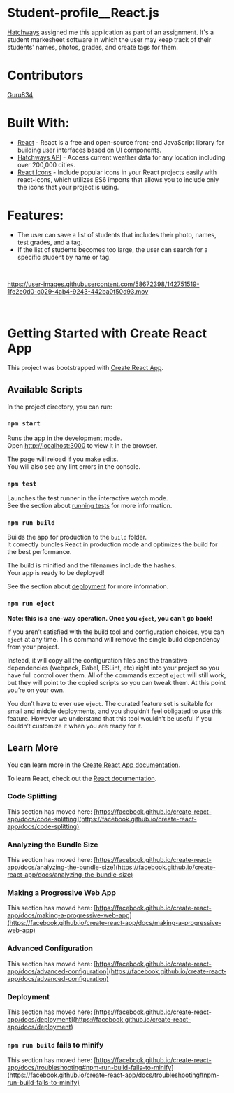 # Student-profile__React.js
<a href = 'https://www.hatchways.io/'>Hatchways</a> assigned me this application as part of an assignment. It's a student markesheet software in which the user may keep track of their students' names, photos, grades, and create tags for them.

# Contributors
<a href = 'https://github.com/Guru834/'>Guru834</a>

# Built With:
<ul>
  <li><a href = 'https://reactjs.org/'>React</a> - React is a free and open-source front-end JavaScript library for building user interfaces based on UI components.</li>
  <li><a href = 'https://openweathermap.org/api'>Hatchways API</a> - Access current weather data for any location including over 200,000 cities.</li>
  <li><a href = 'https://react-icons.github.io/react-icons/'>React Icons</a> - Include popular icons in your React projects easily with react-icons, which utilizes ES6 imports that allows you to include only the icons that your project is using.</li>
</ul>

# Features:
<ul>
  <li>The user can save a list of students that includes their photo, names, test grades, and a tag.</li>
  <li>If the list of students becomes too large, the user can search for a specific student by name or tag.</li>
</ul>
<br />



https://user-images.githubusercontent.com/58672398/142751519-1fe2e0d0-c029-4ab4-9243-442ba0f50d93.mov


<br />

# Getting Started with Create React App

This project was bootstrapped with [Create React App](https://github.com/facebook/create-react-app).

## Available Scripts

In the project directory, you can run:

### `npm start`

Runs the app in the development mode.\
Open [http://localhost:3000](http://localhost:3000) to view it in the browser.

The page will reload if you make edits.\
You will also see any lint errors in the console.

### `npm test`

Launches the test runner in the interactive watch mode.\
See the section about [running tests](https://facebook.github.io/create-react-app/docs/running-tests) for more information.

### `npm run build`

Builds the app for production to the `build` folder.\
It correctly bundles React in production mode and optimizes the build for the best performance.

The build is minified and the filenames include the hashes.\
Your app is ready to be deployed!

See the section about [deployment](https://facebook.github.io/create-react-app/docs/deployment) for more information.

### `npm run eject`

**Note: this is a one-way operation. Once you `eject`, you can’t go back!**

If you aren’t satisfied with the build tool and configuration choices, you can `eject` at any time. This command will remove the single build dependency from your project.

Instead, it will copy all the configuration files and the transitive dependencies (webpack, Babel, ESLint, etc) right into your project so you have full control over them. All of the commands except `eject` will still work, but they will point to the copied scripts so you can tweak them. At this point you’re on your own.

You don’t have to ever use `eject`. The curated feature set is suitable for small and middle deployments, and you shouldn’t feel obligated to use this feature. However we understand that this tool wouldn’t be useful if you couldn’t customize it when you are ready for it.

## Learn More

You can learn more in the [Create React App documentation](https://facebook.github.io/create-react-app/docs/getting-started).

To learn React, check out the [React documentation](https://reactjs.org/).

### Code Splitting

This section has moved here: [https://facebook.github.io/create-react-app/docs/code-splitting](https://facebook.github.io/create-react-app/docs/code-splitting)

### Analyzing the Bundle Size

This section has moved here: [https://facebook.github.io/create-react-app/docs/analyzing-the-bundle-size](https://facebook.github.io/create-react-app/docs/analyzing-the-bundle-size)

### Making a Progressive Web App

This section has moved here: [https://facebook.github.io/create-react-app/docs/making-a-progressive-web-app](https://facebook.github.io/create-react-app/docs/making-a-progressive-web-app)

### Advanced Configuration

This section has moved here: [https://facebook.github.io/create-react-app/docs/advanced-configuration](https://facebook.github.io/create-react-app/docs/advanced-configuration)

### Deployment

This section has moved here: [https://facebook.github.io/create-react-app/docs/deployment](https://facebook.github.io/create-react-app/docs/deployment)

### `npm run build` fails to minify
This section has moved here: [https://facebook.github.io/create-react-app/docs/troubleshooting#npm-run-build-fails-to-minify](https://facebook.github.io/create-react-app/docs/troubleshooting#npm-run-build-fails-to-minify)
